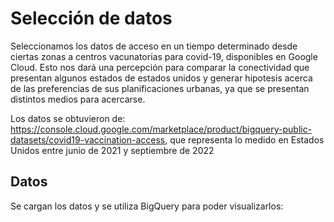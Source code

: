 # Selección de datos
Seleccionamos los datos de acceso en un tiempo determinado desde ciertas zonas a centros vacunatorias para covid-19, disponibles en Google Cloud. Esto nos dará una percepción para comparar la conectividad que presentan algunos estados de estados unidos y generar
hipotesis acerca de las preferencias de sus planificaciones urbanas, ya que se presentan distintos medios para acercarse.

Los datos se obtuvieron de: https://console.cloud.google.com/marketplace/product/bigquery-public-datasets/covid19-vaccination-access, que representa lo medido en Estados Unidos entre junio de 2021 y septiembre de 2022

## Datos
Se cargan los datos y se utiliza BigQuery para poder visualizarlos:
